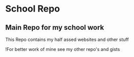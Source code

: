# School Repo

## Main Repo for my school work
This Repo contains my half assed websites and other stuff

!For better work of mine see my other repo's and gists

